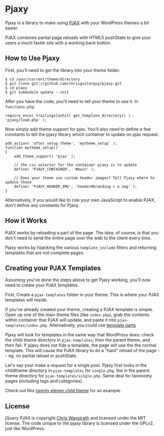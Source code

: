 Pjaxy
=====

Pjaxy is a library to make using [PJAX](https://github.com/defunkt/jquery-pjax) with your WordPress themes a bit easier.

PJAX combines partial page reloads with HTML5 pushState to give your users a much faster site with a working back button.

## How to Use Pjaxy

First, you'll need to get the library into your theme folder.

    $ cd /your/current/theme/directory
    $ git clone git://github.com/chrisguitarguy/pjaxy.git
    $ cd pjaxy
    $ git submodule update --init

After you have the code, you'll need to tell your theme to use it.  In `functions.php`:

    require_once( trailingslashit( get_template_directory() ) . 'pjaxy/load.php' );

Now simply add theme support for pjax.  You'll also need to define a few constants to tell the pjaxy library which container to update on pjax request.

    add_action( 'after_setup_theme', 'mytheme_setup' );
    function mytheme_setup()
    {
        add_theme_support( 'pjax' );

        // the css selector for the container pjaxy is to update
        define( 'PJAXY_CONTAINER', '#main' );

        // Does your theme use custom header images? Tell Pjaxy where to update those
        define( 'PJAXY_HEADER_IMG', 'header#branding > a img' );
    }

Alternatively, if you would like to role your own JavaScript to enable PJAX, don't define any constants for Pjaxy.

## How it Works

PJAX works by reloading a part of the page. The idea, of course, is that you don't need to send the entire page over the web to the client every time.

Pjaxy works by hijacking the various `template_include` filters and returning templates that are not complete pages.

## Creating your PJAX Templates

Assuming you've done the steps above to get Pjaxy working, you'll now need to create your PJAX templates.

First, Create a `pjax-templates` folder in your theme. This is where your PJAX templates will reside.

If you've already created your theme, creating a PJAX template is simple.  Open up one of the main theme files (like `index.php`), grab the contents within container that PJAX will update, and paste it into `pjax-templates/index.php`. Alternatively, you could use [template parts](http://codex.wordpress.org/Function_Reference/get_template_part)

Pjaxy will look for templates in the same way that WordPress does: check the child theme directory in `pjax-templates`, then the parent theme, and then fail.  If pjaxy does not fide a template, the page will use the the normal template.  This will cause the PJAX library to do a "hard" reload of the page -- eg. no partial reload or pushState.

Let's say your make a request for a single post. Pjaxy first looks in the childtheme directory in `pjax-templates` for `single.php`, the in the parent theme directory for `pjax-templates/single.php`. Same deal for taxonomy pages (including tags and categories).

Check out this [twenty eleven child theme](https://github.com/chrisguitarguy/pjaxy-example) for an example.

## License

jQuery PJAX is copyright [Chris Wanstrath](https://github.com/defunkt) and licensed under the MIT license.  The code unique to the pjaxy library is licensed under the GPLv2, just like WordPress.
